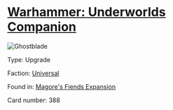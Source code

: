 # [Warhammer: Underworlds Companion](https://guidokessels.github.io/wh-underworlds)

  

![Ghostblade](https://warhammerunderworlds.com/wp-content/uploads/sites/6/2018/03/388_ENG.png)



Type: Upgrade

Faction: [Universal](https://guidokessels.github.io/wh-underworlds/factions/universal.md)

Found in: [Magore's Fiends Expansion](https://guidokessels.github.io/wh-underworlds/locations/magores-fiends-expansion.md)

Card number: 388
